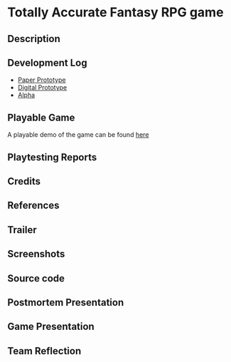 # Totally Accurate Fantasy RPG game 

## Description 
## Development Log 

- [Paper Prototype](paper-prototype.md)
- [Digital Prototype](digital-prototype.md)
- [Alpha](alpha.md)

## Playable Game 

A playable demo of the game can be found [here](game/index.md)

## Playtesting Reports 
## Credits 
## References 
## Trailer 
## Screenshots
## Source code
## Postmortem Presentation 
## Game Presentation 
## Team Reflection
